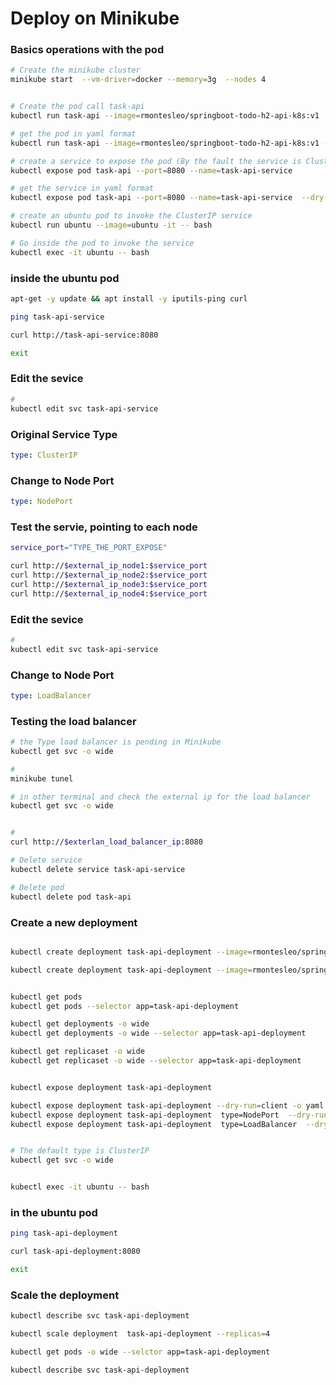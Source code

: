 #  Deploy on Minikube

### Basics operations with the pod
```bash
# Create the minikube cluster
minikube start  --vm-driver=docker --memory=3g  --nodes 4


# Create the pod call task-api
kubectl run task-api --image=rmontesleo/springboot-todo-h2-api-k8s:v1

# get the pod in yaml format
kubectl run task-api --image=rmontesleo/springboot-todo-h2-api-k8s:v1 --dry-run=client -o yaml

# create a service to expose the pod (By the fault the service is ClusterIP)
kubectl expose pod task-api --port=8080 --name=task-api-service

# get the service in yaml format
kubectl expose pod task-api --port=8080 --name=task-api-service  --dry-run=client -o yaml

# create an ubuntu pod to invoke the ClusterIP service
kubectl run ubuntu --image=ubuntu -it -- bash

# Go inside the pod to invoke the service
kubectl exec -it ubuntu -- bash
```

### inside the ubuntu pod
```bash
apt-get -y update && apt install -y iputils-ping curl

ping task-api-service

curl http://task-api-service:8080

exit
```

### Edit the sevice
```bash
#
kubectl edit svc task-api-service
```

### Original Service Type
```yaml
type: ClusterIP
```

### Change to Node Port
```yaml
type: NodePort
```

### Test the servie, pointing to each node
```bash
service_port="TYPE_THE_PORT_EXPOSE"

curl http://$external_ip_node1:$service_port
curl http://$external_ip_node2:$service_port
curl http://$external_ip_node3:$service_port
curl http://$external_ip_node4:$service_port

```

### Edit the sevice
```bash
#
kubectl edit svc task-api-service
```

### Change to Node Port
```yaml
type: LoadBalancer
```

###  Testing the load balancer
```bash
# the Type load balancer is pending in Minikube
kubectl get svc -o wide

# 
minikube tunel

# in other terminal and check the external ip for the load balancer
kubectl get svc -o wide


#
curl http://$exterlan_load_balancer_ip:8080

# Delete service
kubectl delete service task-api-service

# Delete pod
kubectl delete pod task-api

```

### Create a new deployment
```bash

kubectl create deployment task-api-deployment --image=rmontesleo/springboot-todo-h2-api-k8s:v1 --port=8080  --replicas=1

kubectl create deployment task-api-deployment --image=rmontesleo/springboot-todo-h2-api-k8s:v1 --port=8080  --replicas=1 --dry-run=client -o yaml


kubectl get pods
kubectl get pods --selector app=task-api-deployment

kubectl get deployments -o wide
kubectl get deployments -o wide --selector app=task-api-deployment

kubectl get replicaset -o wide
kubectl get replicaset -o wide --selector app=task-api-deployment


kubectl expose deployment task-api-deployment

kubectl expose deployment task-api-deployment --dry-run=client -o yaml
kubectl expose deployment task-api-deployment  type=NodePort  --dry-run=client -o yaml
kubectl expose deployment task-api-deployment  type=LoadBalancer  --dry-run=client -o yaml


# The default type is ClusterIP
kubectl get svc -o wide


kubectl exec -it ubuntu -- bash
```

### in the ubuntu pod
```bash
ping task-api-deployment	

curl task-api-deployment:8080

exit
```

### Scale the deployment
```bash
kubectl describe svc task-api-deployment

kubectl scale deployment  task-api-deployment --replicas=4

kubectl get pods -o wide --selctor app=task-api-deployment

kubectl describe svc task-api-deployment

```